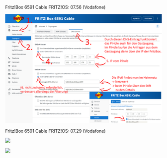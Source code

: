 Fritz!Box 6591 Cable FRITZ!OS: 07.56 (Vodafone)

![](Vodafone_FritzBox_6591_FritzOS_7.56.png)


Fritz!Box 6591 Cable FRITZ!OS: 07.29 (Vodafone)

![](FritzBox6591-Cable-1.png)

![](FritzBox6591-Cable-2.png)
